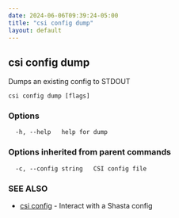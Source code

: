 ```yaml
---
date: 2024-06-06T09:39:24-05:00
title: "csi config dump"
layout: default
---
```

## csi config dump

Dumps an existing config to STDOUT

```
csi config dump [flags]
```

### Options

```
  -h, --help   help for dump
```

### Options inherited from parent commands

```
  -c, --config string   CSI config file
```

### SEE ALSO

* [csi config](/commands/csi_config/)	 - Interact with a Shasta config

